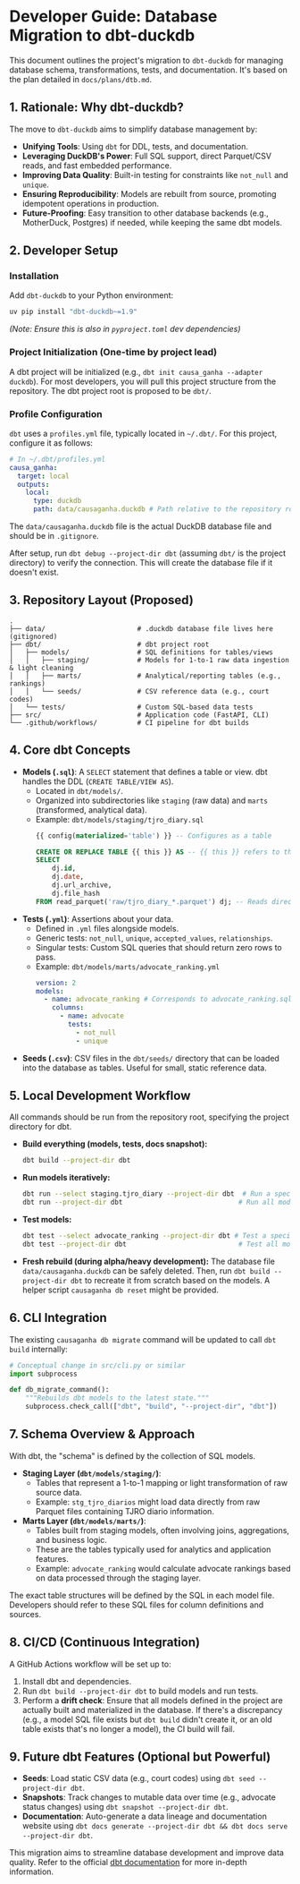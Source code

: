 # Developer Guide: Database Migration to dbt-duckdb

This document outlines the project's migration to `dbt-duckdb` for managing database schema, transformations, tests, and documentation. It's based on the plan detailed in `docs/plans/dtb.md`.

## 1. Rationale: Why dbt-duckdb?

The move to `dbt-duckdb` aims to simplify database management by:
-   **Unifying Tools**: Using `dbt` for DDL, tests, and documentation.
-   **Leveraging DuckDB's Power**: Full SQL support, direct Parquet/CSV reads, and fast embedded performance.
-   **Improving Data Quality**: Built-in testing for constraints like `not_null` and `unique`.
-   **Ensuring Reproducibility**: Models are rebuilt from source, promoting idempotent operations in production.
-   **Future-Proofing**: Easy transition to other database backends (e.g., MotherDuck, Postgres) if needed, while keeping the same dbt models.

## 2. Developer Setup

### Installation
Add `dbt-duckdb` to your Python environment:
```bash
uv pip install "dbt-duckdb~=1.9"
```
*(Note: Ensure this is also in `pyproject.toml` dev dependencies)*

### Project Initialization (One-time by project lead)
A dbt project will be initialized (e.g., `dbt init causa_ganha --adapter duckdb`). For most developers, you will pull this project structure from the repository. The dbt project root is proposed to be `dbt/`.

### Profile Configuration
`dbt` uses a `profiles.yml` file, typically located in `~/.dbt/`. For this project, configure it as follows:

```yaml
# In ~/.dbt/profiles.yml
causa_ganha:
  target: local
  outputs:
    local:
      type: duckdb
      path: data/causaganha.duckdb # Path relative to the repository root
```
The `data/causaganha.duckdb` file is the actual DuckDB database file and should be in `.gitignore`.

After setup, run `dbt debug --project-dir dbt` (assuming `dbt/` is the project directory) to verify the connection. This will create the database file if it doesn't exist.

## 3. Repository Layout (Proposed)

```
.
├── data/                       # .duckdb database file lives here (gitignored)
├── dbt/                        # dbt project root
│   ├── models/                 # SQL definitions for tables/views
│   │   ├── staging/            # Models for 1-to-1 raw data ingestion & light cleaning
│   │   ├── marts/              # Analytical/reporting tables (e.g., rankings)
│   │   └── seeds/              # CSV reference data (e.g., court codes)
│   └── tests/                  # Custom SQL-based data tests
├── src/                        # Application code (FastAPI, CLI)
└── .github/workflows/          # CI pipeline for dbt builds
```

## 4. Core dbt Concepts

-   **Models (`.sql`)**: A `SELECT` statement that defines a table or view. dbt handles the DDL (`CREATE TABLE/VIEW AS`).
    -   Located in `dbt/models/`.
    -   Organized into subdirectories like `staging` (raw data) and `marts` (transformed, analytical data).
    -   Example: `dbt/models/staging/tjro_diary.sql`
        ```sql
        {{ config(materialized='table') }} -- Configures as a table

        CREATE OR REPLACE TABLE {{ this }} AS -- {{ this }} refers to the model itself
        SELECT
            dj.id,
            dj.date,
            dj.url_archive,
            dj.file_hash
        FROM read_parquet('raw/tjro_diary_*.parquet') dj; -- Reads directly from Parquet
        ```
-   **Tests (`.yml`)**: Assertions about your data.
    -   Defined in `.yml` files alongside models.
    -   Generic tests: `not_null`, `unique`, `accepted_values`, `relationships`.
    -   Singular tests: Custom SQL queries that should return zero rows to pass.
    -   Example: `dbt/models/marts/advocate_ranking.yml`
        ```yaml
        version: 2
        models:
          - name: advocate_ranking # Corresponds to advocate_ranking.sql
            columns:
              - name: advocate
                tests:
                  - not_null
                  - unique
        ```
-   **Seeds (`.csv`)**: CSV files in the `dbt/seeds/` directory that can be loaded into the database as tables. Useful for small, static reference data.

## 5. Local Development Workflow

All commands should be run from the repository root, specifying the project directory for dbt.

-   **Build everything (models, tests, docs snapshot):**
    ```bash
    dbt build --project-dir dbt
    ```
-   **Run models iteratively:**
    ```bash
    dbt run --select staging.tjro_diary --project-dir dbt  # Run a specific model
    dbt run --project-dir dbt                             # Run all models
    ```
-   **Test models:**
    ```bash
    dbt test --select advocate_ranking --project-dir dbt # Test a specific model
    dbt test --project-dir dbt                            # Test all models
    ```
-   **Fresh rebuild (during alpha/heavy development):**
    The database file `data/causaganha.duckdb` can be safely deleted. Then, run `dbt build --project-dir dbt` to recreate it from scratch based on the models. A helper script `causaganha db reset` might be provided.

## 6. CLI Integration

The existing `causaganha db migrate` command will be updated to call `dbt build` internally:
```python
# Conceptual change in src/cli.py or similar
import subprocess

def db_migrate_command():
    """Rebuilds dbt models to the latest state."""
    subprocess.check_call(["dbt", "build", "--project-dir", "dbt"])
```

## 7. Schema Overview & Approach

With dbt, the "schema" is defined by the collection of SQL models.
-   **Staging Layer (`dbt/models/staging/`)**:
    -   Tables that represent a 1-to-1 mapping or light transformation of raw source data.
    -   Example: `stg_tjro_diarios` might load data directly from raw Parquet files containing TJRO diario information.
-   **Marts Layer (`dbt/models/marts/`)**:
    -   Tables built from staging models, often involving joins, aggregations, and business logic.
    -   These are the tables typically used for analytics and application features.
    -   Example: `advocate_ranking` would calculate advocate rankings based on data processed through the staging layer.

The exact table structures will be defined by the SQL in each model file. Developers should refer to these SQL files for column definitions and sources.

## 8. CI/CD (Continuous Integration)

A GitHub Actions workflow will be set up to:
1.  Install dbt and dependencies.
2.  Run `dbt build --project-dir dbt` to build models and run tests.
3.  Perform a **drift check**: Ensure that all models defined in the project are actually built and materialized in the database. If there's a discrepancy (e.g., a model SQL file exists but `dbt build` didn't create it, or an old table exists that's no longer a model), the CI build will fail.

## 9. Future dbt Features (Optional but Powerful)

-   **Seeds**: Load static CSV data (e.g., court codes) using `dbt seed --project-dir dbt`.
-   **Snapshots**: Track changes to mutable data over time (e.g., advocate status changes) using `dbt snapshot --project-dir dbt`.
-   **Documentation**: Auto-generate a data lineage and documentation website using `dbt docs generate --project-dir dbt && dbt docs serve --project-dir dbt`.

This migration aims to streamline database development and improve data quality. Refer to the official [dbt documentation](https://docs.getdbt.com/) for more in-depth information.
```
